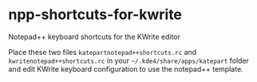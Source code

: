 npp-shortcuts-for-kwrite
========================

Notepad++ keyboard shortcuts for the KWrite editor

Place these two files `katepartnotepad++shortcuts.rc` and `kwritenotepad++shortcuts.rc` in your `~/.kde4/share/apps/katepart` folder and edit KWrite keyboard configuration to use the notepad++ template.
